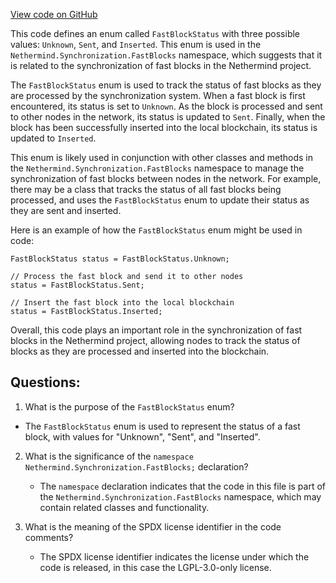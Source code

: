 [View code on GitHub](https://github.com/NethermindEth/nethermind/src/Nethermind/Nethermind.Synchronization/FastBlocks/FastBlockStatus.cs)

This code defines an enum called `FastBlockStatus` with three possible values: `Unknown`, `Sent`, and `Inserted`. This enum is used in the `Nethermind.Synchronization.FastBlocks` namespace, which suggests that it is related to the synchronization of fast blocks in the Nethermind project.

The `FastBlockStatus` enum is used to track the status of fast blocks as they are processed by the synchronization system. When a fast block is first encountered, its status is set to `Unknown`. As the block is processed and sent to other nodes in the network, its status is updated to `Sent`. Finally, when the block has been successfully inserted into the local blockchain, its status is updated to `Inserted`.

This enum is likely used in conjunction with other classes and methods in the `Nethermind.Synchronization.FastBlocks` namespace to manage the synchronization of fast blocks between nodes in the network. For example, there may be a class that tracks the status of all fast blocks being processed, and uses the `FastBlockStatus` enum to update their status as they are sent and inserted.

Here is an example of how the `FastBlockStatus` enum might be used in code:

```
FastBlockStatus status = FastBlockStatus.Unknown;

// Process the fast block and send it to other nodes
status = FastBlockStatus.Sent;

// Insert the fast block into the local blockchain
status = FastBlockStatus.Inserted;
```

Overall, this code plays an important role in the synchronization of fast blocks in the Nethermind project, allowing nodes to track the status of blocks as they are processed and inserted into the blockchain.
## Questions: 
 1. What is the purpose of the `FastBlockStatus` enum?
   - The `FastBlockStatus` enum is used to represent the status of a fast block, with values for "Unknown", "Sent", and "Inserted".

2. What is the significance of the `namespace Nethermind.Synchronization.FastBlocks;` declaration?
   - The `namespace` declaration indicates that the code in this file is part of the `Nethermind.Synchronization.FastBlocks` namespace, which may contain related classes and functionality.

3. What is the meaning of the SPDX license identifier in the code comments?
   - The SPDX license identifier indicates the license under which the code is released, in this case the LGPL-3.0-only license.
